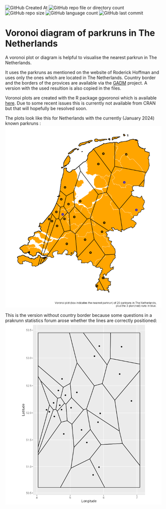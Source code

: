 ![GitHub Created At](https://img.shields.io/github/created-at/mhurk/NLParkruns_Voronoi)
![GitHub repo file or directory count](https://img.shields.io/github/directory-file-count/mhurk/NLParkruns_Voronoi)
![GitHub repo size](https://img.shields.io/github/repo-size/mhurk/NLParkruns_Voronoi)
![GitHub language count](https://img.shields.io/github/languages/count/mhurk/NLParkruns_Voronoi)
![GitHub last commit](https://img.shields.io/github/last-commit/mhurk/NLParkruns_Voronoi)

# Voronoi diagram of parkruns in The Netherlands
A voronoi plot or diagram is helpful to visualise the nearest parkrun in The Netherlands.

It uses the parkruns as mentioned on the website of Roderick Hoffman and uses only the ones which are located in The Netherlands.
Country border and the borders of the provices are available via the [GADM](https://gadm.org/download_country.html) project. A version with the used resultion is also copied in the files.

Voronoi plots are created with the R package ggvoronoi which is available [here](https://github.com/garretrc/ggvoronoi). Due to some recent issues this is currently not available from CRAN but that will hopefully be resolved soon.

The plots look like this for Netherlands with the currently (January 2024) known parkruns : <br>
![NL](/images/pakruns_NL_20240105-2103.png)

This is the version without country border because some questions in a prakrunn statistics forum arose whether the lines are correctly positioned:<br>
![plot without border](/images/noborder.png)


